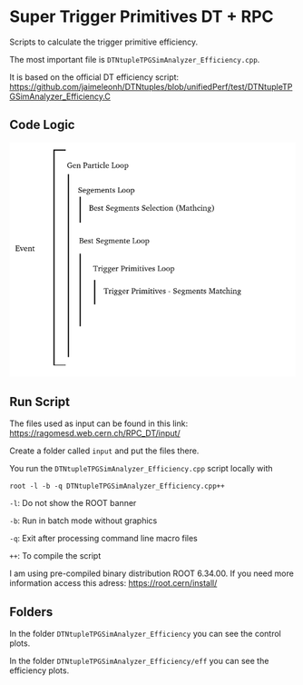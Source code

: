 # Super Trigger Primitives DT + RPC


Scripts to calculate the trigger primitive efficiency.

The most important file is ```DTNtupleTPGSimAnalyzer_Efficiency.cpp```.

It is based on the official DT efficiency script: https://github.com/jaimeleonh/DTNtuples/blob/unifiedPerf/test/DTNtupleTPGSimAnalyzer_Efficiency.C

## Code Logic 

![logic script](logic_script.png)


## Run Script

The files used as input can be found in this link: https://ragomesd.web.cern.ch/RPC_DT/input/

Create a folder called ```input``` and put the files there.

You run the ```DTNtupleTPGSimAnalyzer_Efficiency.cpp``` script locally with

```
root -l -b -q DTNtupleTPGSimAnalyzer_Efficiency.cpp++
```

```-l```: Do not show the ROOT banner

```-b```: Run in batch mode without graphics

```-q```: Exit after processing command line macro files

```++```: To compile the script

I am using pre-compiled binary distribution ROOT 6.34.00. If you need more information access this adress: https://root.cern/install/

## Folders

In the folder ```DTNtupleTPGSimAnalyzer_Efficiency``` you can see the control plots.

In the folder ```DTNtupleTPGSimAnalyzer_Efficiency/eff``` you can see the efficiency plots.